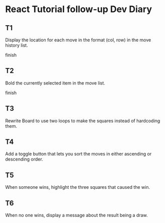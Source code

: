 # React Tutorial follow-up Dev Diary
## T1
Display the location for each move in the format (col, row) in the move history list.

finish
## T2
Bold the currently selected item in the move list.

finish
## T3
Rewrite Board to use two loops to make the squares instead of hardcoding them.
## T4
Add a toggle button that lets you sort the moves in either ascending or descending order.
## T5
When someone wins, highlight the three squares that caused the win.
## T6
When no one wins, display a message about the result being a draw.